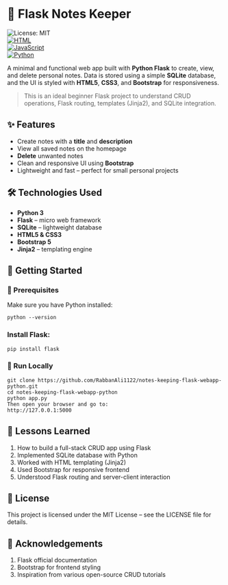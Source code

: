 # 📝 Flask Notes Keeper

![License: MIT](https://img.shields.io/badge/License-MIT-green.svg)  
[![HTML](https://img.shields.io/badge/HTML5-orange.svg)](https://developer.mozilla.org/en-US/docs/Web/HTML)  
[![JavaScript](https://img.shields.io/badge/JavaScript-ES6-yellow.svg)](https://developer.mozilla.org/en-US/docs/Web/JavaScript)  
[![Python](https://img.shields.io/badge/Python-3.7%2B-blue.svg)](https://www.python.org/)  



A minimal and functional web app built with **Python Flask** to create, view, and delete personal notes. Data is stored using a simple **SQLite** database, and the UI is styled with **HTML5**, **CSS3**, and **Bootstrap** for responsiveness.

> This is an ideal beginner Flask project to understand CRUD operations, Flask routing, templates (Jinja2), and SQLite integration.


## ✨ Features

- Create notes with a **title** and **description**
- View all saved notes on the homepage
- **Delete** unwanted notes
- Clean and responsive UI using **Bootstrap**
- Lightweight and fast – perfect for small personal projects


## 🛠️ Technologies Used

- **Python 3**
- **Flask** – micro web framework
- **SQLite** – lightweight database
- **HTML5 & CSS3**
- **Bootstrap 5**
- **Jinja2** – templating engine


## 🚀 Getting Started

### 🔧 Prerequisites

Make sure you have Python installed:
```
python --version
```
### Install Flask:
```
pip install flask
```
### 🔄 Run Locally

```
git clone https://github.com/RabbanAli1122/notes-keeping-flask-webapp-python.git
cd notes-keeping-flask-webapp-python
python app.py
Then open your browser and go to:
http://127.0.0.1:5000
```

## 🧠 Lessons Learned
1. How to build a full-stack CRUD app using Flask
2. Implemented SQLite database with Python
3. Worked with HTML templating (Jinja2)
4. Used Bootstrap for responsive frontend
5. Understood Flask routing and server-client interaction

## 📄 License
This project is licensed under the MIT License – see the LICENSE file for details.

## 🙏 Acknowledgements
1. Flask official documentation
2. Bootstrap for frontend styling
3. Inspiration from various open-source CRUD tutorials
